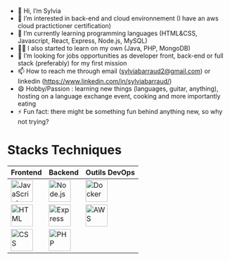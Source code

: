 - 👋 Hi, I’m Sylvia
- 👀 I’m interested in back-end and cloud environnement (I have an aws cloud practictioner certification)
- 🌱 I’m currently learning programming languages (HTML&CSS, Javascript, React, Express, Node.js, MySQL)
- 👩‍💻 I also started to learn on my own (Java, PHP, MongoDB)
- 💞️ I’m looking for jobs opportunities as developer front, back-end or full stack (preferably) for my first mission 
- 📫 How to reach me through email (sylviabarraud2@gmail.com) or linkedin (https://www.linkedin.com/in/sylviabarraud/)
- 😄 Hobby/Passion : learning new things (languages, guitar, anything), hosting on a language exchange event, cooking and more importantly eating
- ⚡ Fun fact: there might be something fun behind anything new, so why not trying?

# Stacks Techniques

| Frontend       | Backend        | Outils DevOps  |
|----------------|----------------|----------------|
| <img src="https://upload.wikimedia.org/wikipedia/commons/6/6a/JavaScript-logo.png" alt="JavaScript" width="50"/> | <img src="https://upload.wikimedia.org/wikipedia/commons/d/d9/Node.js_logo.svg" alt="Node.js" width="50"/> | <img src="https://upload.wikimedia.org/wikipedia/commons/4/4e/Docker_%28container_engine%29_logo.svg" alt="Docker" width="50"/> |
| <img src="https://upload.wikimedia.org/wikipedia/commons/6/61/HTML5_logo_and_wordmark.svg" alt="HTML" width="50"/> | <img src="https://upload.wikimedia.org/wikipedia/commons/6/64/Expressjs.png" alt="Express" width="50"/> | <img src="https://upload.wikimedia.org/wikipedia/commons/9/93/Amazon_Web_Services_Logo.svg" alt="AWS" width="50"/> |
| <img src="https://upload.wikimedia.org/wikipedia/commons/d/d5/CSS3_logo_and_wordmark.svg" alt="CSS" width="50"/> | <img src="https://upload.wikimedia.org/wikipedia/commons/2/27/PHP-logo.svg" alt="PHP" width="50"/> |
